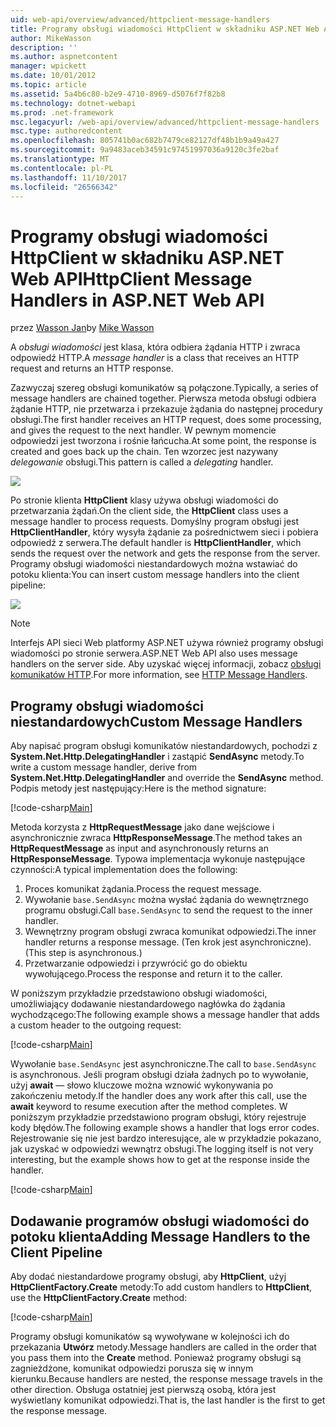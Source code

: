 ```yaml
---
uid: web-api/overview/advanced/httpclient-message-handlers
title: Programy obsługi wiadomości HttpClient w składniku ASP.NET Web API | Dokumentacja firmy Microsoft
author: MikeWasson
description: ''
ms.author: aspnetcontent
manager: wpickett
ms.date: 10/01/2012
ms.topic: article
ms.assetid: 5a4b6c80-b2e9-4710-8969-d5076f7f82b8
ms.technology: dotnet-webapi
ms.prod: .net-framework
msc.legacyurl: /web-api/overview/advanced/httpclient-message-handlers
msc.type: authoredcontent
ms.openlocfilehash: 805741b0ac682b7479ce82127df48b1b9a49a427
ms.sourcegitcommit: 9a9483aceb34591c97451997036a9120c3fe2baf
ms.translationtype: MT
ms.contentlocale: pl-PL
ms.lasthandoff: 11/10/2017
ms.locfileid: "26566342"
---
```

<a name="httpclient-message-handlers-in-aspnet-web-api"></a><span data-ttu-id="5f001-102">Programy obsługi wiadomości HttpClient w składniku ASP.NET Web API</span><span class="sxs-lookup"><span data-stu-id="5f001-102">HttpClient Message Handlers in ASP.NET Web API</span></span>
====================
<span data-ttu-id="5f001-103">przez [Wasson Jan](https://github.com/MikeWasson)</span><span class="sxs-lookup"><span data-stu-id="5f001-103">by [Mike Wasson](https://github.com/MikeWasson)</span></span>

<span data-ttu-id="5f001-104">A *obsługi wiadomości* jest klasa, która odbiera żądania HTTP i zwraca odpowiedź HTTP.</span><span class="sxs-lookup"><span data-stu-id="5f001-104">A *message handler* is a class that receives an HTTP request and returns an HTTP response.</span></span>

<span data-ttu-id="5f001-105">Zazwyczaj szereg obsługi komunikatów są połączone.</span><span class="sxs-lookup"><span data-stu-id="5f001-105">Typically, a series of message handlers are chained together.</span></span> <span data-ttu-id="5f001-106">Pierwsza metoda obsługi odbiera żądanie HTTP, nie przetwarza i przekazuje żądania do następnej procedury obsługi.</span><span class="sxs-lookup"><span data-stu-id="5f001-106">The first handler receives an HTTP request, does some processing, and gives the request to the next handler.</span></span> <span data-ttu-id="5f001-107">W pewnym momencie odpowiedzi jest tworzona i rośnie łańcucha.</span><span class="sxs-lookup"><span data-stu-id="5f001-107">At some point, the response is created and goes back up the chain.</span></span> <span data-ttu-id="5f001-108">Ten wzorzec jest nazywany *delegowanie* obsługi.</span><span class="sxs-lookup"><span data-stu-id="5f001-108">This pattern is called a *delegating* handler.</span></span>

![](httpclient-message-handlers/_static/image1.png)

<span data-ttu-id="5f001-109">Po stronie klienta **HttpClient** klasy używa obsługi wiadomości do przetwarzania żądań.</span><span class="sxs-lookup"><span data-stu-id="5f001-109">On the client side, the **HttpClient** class uses a message handler to process requests.</span></span> <span data-ttu-id="5f001-110">Domyślny program obsługi jest **HttpClientHandler**, który wysyła żądanie za pośrednictwem sieci i pobiera odpowiedź z serwera.</span><span class="sxs-lookup"><span data-stu-id="5f001-110">The default handler is **HttpClientHandler**, which sends the request over the network and gets the response from the server.</span></span> <span data-ttu-id="5f001-111">Programy obsługi wiadomości niestandardowych można wstawiać do potoku klienta:</span><span class="sxs-lookup"><span data-stu-id="5f001-111">You can insert custom message handlers into the client pipeline:</span></span>

![](httpclient-message-handlers/_static/image2.png)

> [!NOTE]
> <span data-ttu-id="5f001-112">Interfejs API sieci Web platformy ASP.NET używa również programy obsługi wiadomości po stronie serwera.</span><span class="sxs-lookup"><span data-stu-id="5f001-112">ASP.NET Web API also uses message handlers on the server side.</span></span> <span data-ttu-id="5f001-113">Aby uzyskać więcej informacji, zobacz [obsługi komunikatów HTTP](http-message-handlers.md).</span><span class="sxs-lookup"><span data-stu-id="5f001-113">For more information, see [HTTP Message Handlers](http-message-handlers.md).</span></span>


## <a name="custom-message-handlers"></a><span data-ttu-id="5f001-114">Programy obsługi wiadomości niestandardowych</span><span class="sxs-lookup"><span data-stu-id="5f001-114">Custom Message Handlers</span></span>

<span data-ttu-id="5f001-115">Aby napisać program obsługi komunikatów niestandardowych, pochodzi z **System.Net.Http.DelegatingHandler** i zastąpić **SendAsync** metody.</span><span class="sxs-lookup"><span data-stu-id="5f001-115">To write a custom message handler, derive from **System.Net.Http.DelegatingHandler** and override the **SendAsync** method.</span></span> <span data-ttu-id="5f001-116">Podpis metody jest następujący:</span><span class="sxs-lookup"><span data-stu-id="5f001-116">Here is the method signature:</span></span>

[!code-csharp[Main](httpclient-message-handlers/samples/sample1.cs)]

<span data-ttu-id="5f001-117">Metoda korzysta z **HttpRequestMessage** jako dane wejściowe i asynchronicznie zwraca **HttpResponseMessage**.</span><span class="sxs-lookup"><span data-stu-id="5f001-117">The method takes an **HttpRequestMessage** as input and asynchronously returns an **HttpResponseMessage**.</span></span> <span data-ttu-id="5f001-118">Typowa implementacja wykonuje następujące czynności:</span><span class="sxs-lookup"><span data-stu-id="5f001-118">A typical implementation does the following:</span></span>

1. <span data-ttu-id="5f001-119">Proces komunikat żądania.</span><span class="sxs-lookup"><span data-stu-id="5f001-119">Process the request message.</span></span>
2. <span data-ttu-id="5f001-120">Wywołanie `base.SendAsync` można wysłać żądania do wewnętrznego programu obsługi.</span><span class="sxs-lookup"><span data-stu-id="5f001-120">Call `base.SendAsync` to send the request to the inner handler.</span></span>
3. <span data-ttu-id="5f001-121">Wewnętrzny program obsługi zwraca komunikat odpowiedzi.</span><span class="sxs-lookup"><span data-stu-id="5f001-121">The inner handler returns a response message.</span></span> <span data-ttu-id="5f001-122">(Ten krok jest asynchroniczne).</span><span class="sxs-lookup"><span data-stu-id="5f001-122">(This step is asynchronous.)</span></span>
4. <span data-ttu-id="5f001-123">Przetwarzanie odpowiedzi i przywrócić go do obiektu wywołującego.</span><span class="sxs-lookup"><span data-stu-id="5f001-123">Process the response and return it to the caller.</span></span>

<span data-ttu-id="5f001-124">W poniższym przykładzie przedstawiono obsługi wiadomości, umożliwiający dodawanie niestandardowego nagłówka do żądania wychodzącego:</span><span class="sxs-lookup"><span data-stu-id="5f001-124">The following example shows a message handler that adds a custom header to the outgoing request:</span></span>

[!code-csharp[Main](httpclient-message-handlers/samples/sample2.cs)]

<span data-ttu-id="5f001-125">Wywołanie `base.SendAsync` jest asynchroniczne.</span><span class="sxs-lookup"><span data-stu-id="5f001-125">The call to `base.SendAsync` is asynchronous.</span></span> <span data-ttu-id="5f001-126">Jeśli program obsługi działa żadnych po to wywołanie, użyj **await** — słowo kluczowe można wznowić wykonywania po zakończeniu metody.</span><span class="sxs-lookup"><span data-stu-id="5f001-126">If the handler does any work after this call, use the **await** keyword to resume execution after the method completes.</span></span> <span data-ttu-id="5f001-127">W poniższym przykładzie przedstawiono program obsługi, który rejestruje kody błędów.</span><span class="sxs-lookup"><span data-stu-id="5f001-127">The following example shows a handler that logs error codes.</span></span> <span data-ttu-id="5f001-128">Rejestrowanie się nie jest bardzo interesujące, ale w przykładzie pokazano, jak uzyskać w odpowiedzi wewnątrz obsługi.</span><span class="sxs-lookup"><span data-stu-id="5f001-128">The logging itself is not very interesting, but the example shows how to get at the response inside the handler.</span></span>

[!code-csharp[Main](httpclient-message-handlers/samples/sample3.cs?highlight=10,13)]

## <a name="adding-message-handlers-to-the-client-pipeline"></a><span data-ttu-id="5f001-129">Dodawanie programów obsługi wiadomości do potoku klienta</span><span class="sxs-lookup"><span data-stu-id="5f001-129">Adding Message Handlers to the Client Pipeline</span></span>

<span data-ttu-id="5f001-130">Aby dodać niestandardowe programy obsługi, aby **HttpClient**, użyj **HttpClientFactory.Create** metody:</span><span class="sxs-lookup"><span data-stu-id="5f001-130">To add custom handlers to **HttpClient**, use the **HttpClientFactory.Create** method:</span></span>

[!code-csharp[Main](httpclient-message-handlers/samples/sample4.cs)]

<span data-ttu-id="5f001-131">Programy obsługi komunikatów są wywoływane w kolejności ich do przekazania **Utwórz** metody.</span><span class="sxs-lookup"><span data-stu-id="5f001-131">Message handlers are called in the order that you pass them into the **Create** method.</span></span> <span data-ttu-id="5f001-132">Ponieważ programy obsługi są zagnieżdżone, komunikat odpowiedzi porusza się w innym kierunku.</span><span class="sxs-lookup"><span data-stu-id="5f001-132">Because handlers are nested, the response message travels in the other direction.</span></span> <span data-ttu-id="5f001-133">Obsługa ostatniej jest pierwszą osobą, która jest wyświetlany komunikat odpowiedzi.</span><span class="sxs-lookup"><span data-stu-id="5f001-133">That is, the last handler is the first to get the response message.</span></span>

